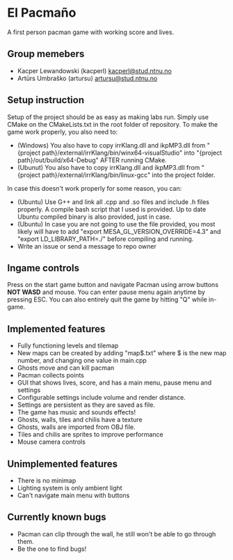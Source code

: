 # El Pacmaño

A first person pacman game with working score and lives.

## Group memebers
- Kacper Lewandowski (kacperl) kacperl@stud.ntnu.no
- Artūrs Umbraško (artursu) artursu@stud.ntnu.no

## Setup instruction
Setup of the project should be as easy as making labs run. Simply use CMake on the CMakeLists.txt in the root folder of repository.
To make the game work properly, you also need to:
- (Windows) You also have to copy irrKlang.dll and ikpMP3.dll from "{project path}/external/irrKlang/bin/winx64-visualStudio" into "{project path}/out/build/x64-Debug" AFTER running CMake.
- (Ubunut) You also have to copy irrKlang.dll and ikpMP3.dll from "{project path}/external/irrKlang/bin/linux-gcc" into the project folder.

In case this doesn't work properly for some reason, you can:
- (Ubuntu) Use G++ and link all .cpp and .so files and include .h files properly. A compile bash script that I used is provided. Up to date Ubuntu compiled binary is also provided, just in case. 
- (Ubuntu) In case you are not going to use the file provided, you most likely will have to add "export MESA_GL_VERSION_OVERRIDE=4.3" and "export LD_LIBRARY_PATH=./" before compiling and running.
- Write an issue or send a message to repo owner


## Ingame controls
Press on the start game button and navigate Pacman using arrow buttons **NOT WASD** and mouse.
You can enter pause menu again anytime by pressing ESC. You can also entirely quit the game by hitting "Q" while in-game.

## Implemented features
- Fully functioning levels and tilemap
- New maps can be created by adding "map$.txt" where $ is the new map number, and changing one value in main.cpp
- Ghosts move and can kill pacman
- Pacman collects points 
- GUI that shows lives, score, and has a main menu, pause menu and settings
- Configurable settings include volume and render distance.
- Settings are persistent as they are saved as file.
- The game has music and sounds effects!
- Ghosts, walls, tiles and chilis have a texture
- Ghosts, walls are imported from OBJ file.
- Tiles and chilis are sprites to improve performance
- Mouse camera controls


## Unimplemented features
- There is no minimap
- Lighting system is only ambient light
- Can't navigate main menu with buttons

## Currently known bugs
- Pacman can clip through the wall, he still won't be able to go through them.
- Be the one to find bugs!
